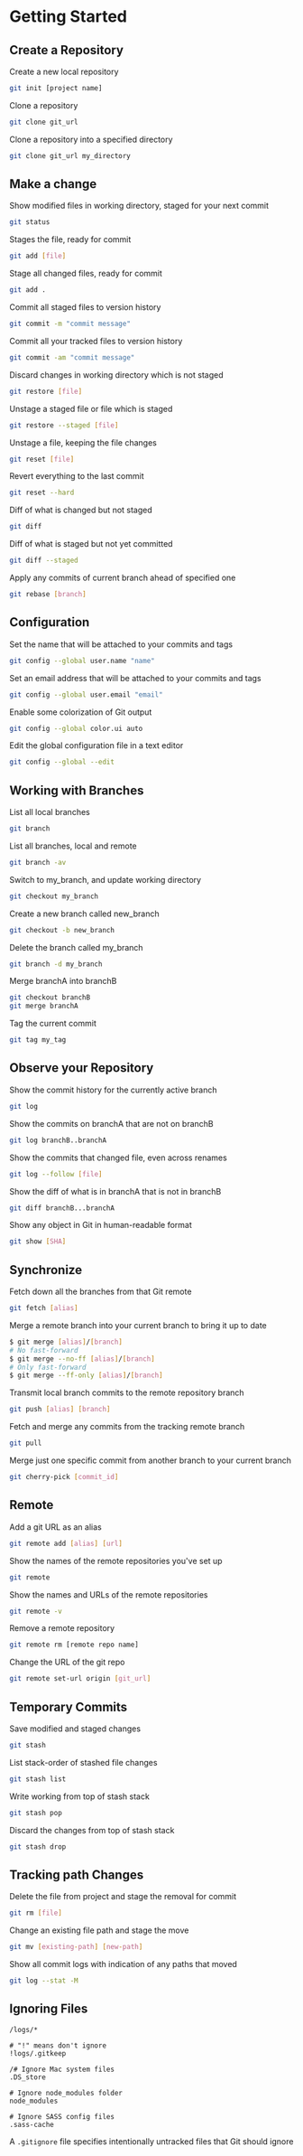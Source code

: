 # Getting Started

## Create a Repository

Create a new local repository

```bash
git init [project name]
```

Clone a repository

```bash
git clone git_url
```

Clone a repository into a specified directory

```bash
git clone git_url my_directory
```

## Make a change

Show modified files in working directory, staged for your next commit

```bash
git status
```

Stages the file, ready for commit

```bash
git add [file]
```

Stage all changed files, ready for commit

```bash
git add .
```

Commit all staged files to version history

```bash
git commit -m "commit message"
```

Commit all your tracked files to version history

```bash
git commit -am "commit message"
```

Discard changes in working directory which is not staged

```bash
git restore [file]
```

Unstage a staged file or file which is staged

```bash
git restore --staged [file]
```

Unstage a file, keeping the file changes

```bash
git reset [file]
```

Revert everything to the last commit

```bash
git reset --hard
```

Diff of what is changed but not staged

```bash
git diff
```

Diff of what is staged but not yet committed

```bash
git diff --staged
```

Apply any commits of current branch ahead of specified one

```bash
git rebase [branch]
```

## Configuration

Set the name that will be attached to your commits and tags

```bash
git config --global user.name "name"
```

Set an email address that will be attached to your commits and tags

```bash
git config --global user.email "email"
```

Enable some colorization of Git output

```bash
git config --global color.ui auto
```

Edit the global configuration file in a text editor

```bash
git config --global --edit
```

## Working with Branches

List all local branches

```bash
git branch
```

List all branches, local and remote

```bash
git branch -av
```

Switch to my_branch, and update working directory

```bash
git checkout my_branch
```

Create a new branch called new_branch

```bash
git checkout -b new_branch
```

Delete the branch called my_branch

```bash
git branch -d my_branch
```

Merge branchA into branchB

```bash
git checkout branchB
git merge branchA
```

Tag the current commit

```bash
git tag my_tag
```

## Observe your Repository

Show the commit history for the currently active branch

```bash
git log
```

Show the commits on branchA that are not on branchB

```bash
git log branchB..branchA
```

Show the commits that changed file, even across renames

```bash
git log --follow [file]
```

Show the diff of what is in branchA that is not in branchB

```bash
git diff branchB...branchA
```

Show any object in Git in human-readable format

```bash
git show [SHA]
```

## Synchronize

Fetch down all the branches from that Git remote

```bash
git fetch [alias]
```

Merge a remote branch into your current branch to bring it up to date

```bash
$ git merge [alias]/[branch]
# No fast-forward
$ git merge --no-ff [alias]/[branch]
# Only fast-forward
$ git merge --ff-only [alias]/[branch]
```

Transmit local branch commits to the remote repository branch

```bash
git push [alias] [branch]
```

Fetch and merge any commits from the tracking remote branch

```bash
git pull
```

Merge just one specific commit from another branch to your current branch

```bash
git cherry-pick [commit_id]
```

## Remote

Add a git URL as an alias

```bash
git remote add [alias] [url]
```

Show the names of the remote repositories you've set up

```bash
git remote
```

Show the names and URLs of the remote repositories

```bash
git remote -v
```

Remove a remote repository

```bash
git remote rm [remote repo name]
```

Change the URL of the git repo

```bash
git remote set-url origin [git_url]
```

## Temporary Commits

Save modified and staged changes

```bash
git stash
```

List stack-order of stashed file changes

```bash
git stash list
```

Write working from top of stash stack

```bash
git stash pop
```

Discard the changes from top of stash stack

```bash
git stash drop
```

## Tracking path Changes

Delete the file from project and stage the removal for commit

```bash
git rm [file]
```

Change an existing file path and stage the move

```bash
git mv [existing-path] [new-path]
```

Show all commit logs with indication of any paths that moved

```bash
git log --stat -M
```

## Ignoring Files

```console
/logs/*

# "!" means don't ignore
!logs/.gitkeep

/# Ignore Mac system files
.DS_store

# Ignore node_modules folder
node_modules

# Ignore SASS config files
.sass-cache
```

A `.gitignore` file specifies intentionally untracked files that Git should ignore
